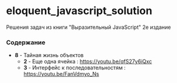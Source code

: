 # eloquent_javascript_solution

Решения задач из книги "Выразительный JavaScript" 2е издание

### Содержание

- **8** - Тайная жизнь объектов
  - **2** - Еще одна ячейка : https://youtu.be/qfS27y6iQxc
  - **3** - Интерфейс к последовательностям : https://youtu.be/FanVdmyo_Ns

